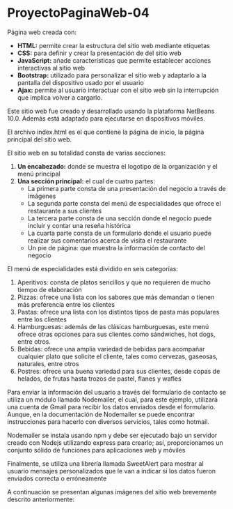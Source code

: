 # ProyectoPaginaWeb-04

Página web creada con:
- **HTML:** permite crear la estructura del sitio web mediante etiquetas
- **CSS:** para definir y crear la presentación de del sitio web
- **JavaScript:** añade características que permite establecer acciones interactivas al sitio web
- **Bootstrap:** utilizado para personalizar el sitio web y adaptarlo a la pantalla del dispositivo usado por el usuario
- **Ajax:** permite al  usuario interactuar con el sitio web sin la interrupción que implica volver a cargarlo.

Este sitio web fue creado y desarrollado usando la plataforma NetBeans 10.0. Además está adaptado para ejecutarse en dispositivos móviles.

El archivo index.html es el que contiene la página de inicio, la página principal del sitio web.

El sitio web en su totalidad consta de varias secciones: 
1. **Un encabezado:** donde se muestra el logotipo de la organización y el menú principal
2. **Una sección principal:** el cual de cuatro partes:
   - La primera parte consta de una presentación del negocio a través de imágenes
   - La segunda parte consta del menú de especialidades que ofrece el restaurante a sus clientes
   - La tercera parte  consta de una sección donde el negocio puede incluir y contar una reseña histórica
   - La cuarta parte consta de un formulario donde el usuario puede realizar sus comentarios acerca de visita el restaurante
   - Un pie de página: que muestra la información de contacto del negocio

El menú de especialidades está dividido en seis categorías:
1.  Aperitivos: consta de platos sencillos y que no requieren de mucho tiempo de elaboración
2.  Pizzas: ofrece una lista con los sabores que más demandan o tienen más preferencia entre los clientes 
3.  Pastas: ofrece una lista con los distintos tipos de pasta más populares entre los clientes
4.  Hamburguesas: además de las clásicas hamburguesas, este menú ofrece otras opciones para sus clientes como sándwiches, hot dogs, entre otros.
5.  Bebidas: ofrece una amplia variedad de bebidas para acompañar cualquier plato que solicite el cliente, tales como cervezas, gaseosas, naturales, entre otros
6.  Postres: ofrece una buena variedad para sus clientes, desde copas de helados, de frutas hasta trozos de pastel, flanes y wafles

Para enviar la información del usuario a través del formulario de contacto se utiliza un módulo llamado Nodemailer, el cual, para este ejemplo, utilizará una cuenta de Gmail para recibir los datos enviados desde el formulario. Aunque, en la documentación de Nodemailer se puede encontrar instrucciones para hacerlo con diversos servicios, tales como hotmail.

Nodemailer se instala usando npm y debe ser ejecutado bajo un servidor creado con Nodejs utilizando express para crearlo; así, proporcionamos un conjunto sólido de funciones para aplicaciones web y móviles

Finalmente, se utiliza una librería llamada SweetAlert para mostrar al usuario mensajes personalizados que le van a indicar si los datos fueron enviados correcta o erróneamente

A continuación se presentan algunas imágenes del sitio web brevemente descrito anteriormente: 

